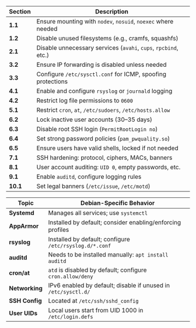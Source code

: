| Section  | Description                                                     | 
| -------- | --------------------------------------------------------------- | 
| **1.1**  | Ensure mounting with `nodev`, `nosuid`, `noexec` where needed   | 
| **1.2**  | Disable unused filesystems (e.g., cramfs, squashfs)             | 
| **2.1**  | Disable unnecessary services (`avahi`, `cups`, `rpcbind`, etc.) | 
| **3.2**  | Ensure IP forwarding is disabled unless needed                  | 
| **3.3**  | Configure `/etc/sysctl.conf` for ICMP, spoofing protections     | 
| **4.1**  | Enable and configure `rsyslog` or `journald` logging            | 
| **4.2**  | Restrict log file permissions to `0600`                         | 
| **5.1**  | Restrict `cron`, `at`, `/etc/sudoers`, `/etc/hosts.allow`       | 
| **6.2**  | Lock inactive user accounts (30–35 days)                        | 
| **6.3**  | Disable root SSH login (`PermitRootLogin no`)                   | 
| **6.4**  | Set strong password policies (`pam_pwquality.so`)               | 
| **6.5**  | Ensure users have valid shells, locked if not needed            | 
| **7.1**  | SSH hardening: protocol, ciphers, MACs, banners                 | 
| **8.1**  | User account auditing: `UID 0`, empty passwords, etc.           |
| **9.1**  | Enable `auditd`, configure logging rules                        | 
| **10.1** | Set legal banners (`/etc/issue`, `/etc/motd`)                   | 

| Topic          | Debian-Specific Behavior                                       |
| -------------- | -------------------------------------------------------------- |
| **Systemd**    | Manages all services; use `systemctl`                          |
| **AppArmor**   | Installed by default; consider enabling/enforcing profiles     |
| **rsyslog**    | Installed by default; configure `/etc/rsyslog.d/*.conf`        |
| **auditd**     | Needs to be installed manually: `apt install auditd`           |
| **cron/at**    | `atd` is disabled by default; configure `cron.allow/deny`      |
| **Networking** | IPv6 enabled by default; disable if unused in `/etc/sysctl.d/` |
| **SSH Config** | Located at `/etc/ssh/sshd_config`                              |
| **User UIDs**  | Local users start from UID 1000 in `/etc/login.defs`           |
